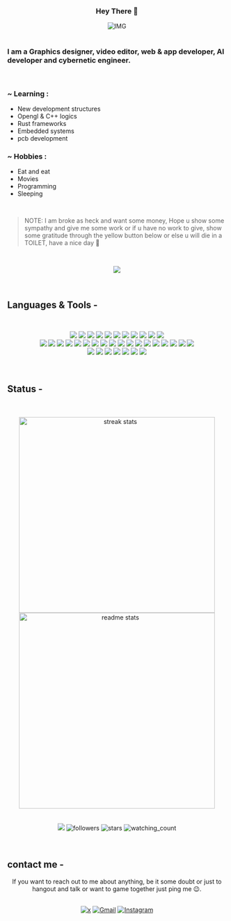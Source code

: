 <div>

<h3 align="center">Hey There 👋</h3>

<div align="center">
  <img alt="IMG" src="https://external-content.duckduckgo.com/iu/?u=https%3A%2F%2Fi.pinimg.com%2Foriginals%2F63%2Fd3%2Fa2%2F63d3a25287a536bfed0d240cc4be7368.jpg&f=1&nofb=1&ipt=59f5aafaef5fd2cd88f14cc5e22e237efbcaa6959420b32d9e08f5a87e0b8ccd">
</div>

<br>

### I am a Graphics designer, video editor, web & app developer, AI developer and cybernetic engineer.

<br>

### ~ Learning :

- New development structures
- Opengl & C++ logics
- Rust frameworks
- Embedded systems
- pcb development
  
### ~ Hobbies : 

- Eat and eat
- Movies
- Programming
- Sleeping

<br>

> NOTE: I am broke as heck and want some money, Hope u show some sympathy and give me some work or if u have no work to give, show some gratitude through the yellow button below or else u will die in a TOILET, have a nice day 🥰

<br>

<p align="center">

<a href="https://youtube.com/shorts/yjxWQfQ7Cp8?si=VtauO7jM4bn535p-">
<img src="https://img.shields.io/badge/Buy_Me_A_Coffee-FFDD00?style=for-the-badge&logo=buy-me-a-coffee&logoColor=black">
</a>
</p>

<br>




## Languages & Tools -
<br>

<p align="center">


<img src="https://img.shields.io/badge/C%2B%2B-00599C?style=for-the-badge&logo=c%2B%2B&logoColor=white">
<img src="https://img.shields.io/badge/CSS3-1572B6?style=for-the-badge&logo=css3&logoColor=white">
<img src="https://img.shields.io/badge/svelte-20BEFF?style=for-the-badge&logo=svelte&logoColor=white">
<img src="https://img.shields.io/badge/HTML5-E34F26?style=for-the-badge&logo=html5&logoColor=white">
<img src="https://img.shields.io/badge/Rust-FF6F00?style=for-the-badge&logo=Rust&logoColor=white">
<img src="https://img.shields.io/badge/json-5E5C5C?style=for-the-badge&logo=json&logoColor=white">
<img src="https://img.shields.io/badge/Numpy-777BB4?style=for-the-badge&logo=numpy&logoColor=white">
<img src="https://img.shields.io/badge/Keras-D00000?style=for-the-badge&logo=Keras&logoColor=white">
<img src="ttps://img.shields.io/badge/Pandas-2C2D72?style=for-the-badge&logo=pandas&logoColor=white">
<img src="https://img.shields.io/badge/Python-FFD43B?style=for-the-badge&logo=python&logoColor=blue">
<img src="https://img.shields.io/badge/scikit_learn-F7931E?style=for-the-badge&logo=scikit-learn&logoColor=white">

<br>

<img src="https://img.shields.io/badge/TensorFlow-FF6F00?style=for-the-badge&logo=TensorFlow&logoColor=white">
<img src="https://img.shields.io/badge/CMake-064F8C?style=for-the-badge&logo=cmake&logoColor=white">
<img src="https://img.shields.io/badge/conda-342B029.svg?&style=for-the-badge&logo=anaconda&logoColor=white">
<img src="https://img.shields.io/badge/appwrite-ffca28?style=for-the-badge&logo=firebase&logoColor=black">
<img src="https://img.shields.io/badge/Flask-000000?style=for-the-badge&logo=flask&logoColor=white">
<img src="https://img.shields.io/badge/PyTorch-EE4C2C?style=for-the-badge&logo=pytorch&logoColor=white">
<img src="https://img.shields.io/badge/Jupyter-F37626.svg?&style=for-the-badge&logo=Jupyter&logoColor=white">
<img src="https://img.shields.io/badge/Material%20UI-007FFF?style=for-the-badge&logo=mui&logoColor=white">
<img src="https://img.shields.io/badge/slint-8D6748?style=for-the-badge&logo=slint&logoColor=white">
<img src="https://img.shields.io/badge/Node%20js-339933?style=for-the-badge&logo=nodedotjs&logoColor=white">
<img src="https://img.shields.io/badge/npm-CB3837?style=for-the-badge&logo=npm&logoColor=white">
<img src="https://img.shields.io/badge/OpenCV-27338e?style=for-the-badge&logo=OpenCV&logoColor=white">
<img src="https://img.shields.io/badge/OpenGL-FFFFFF?style=for-the-badge&logo=opengl">
<img src="https://img.shields.io/badge/OpenJDK-ED8B00?style=for-the-badge&logo=openjdk&logoColor=white">
<img src="https://img.shields.io/badge/pypi-3775A9?style=for-the-badge&logo=pypi&logoColor=white">
<img src="https://img.shields.io/badge/ROS-22314E?style=for-the-badge&logo=ROS&logoColor=white">
<img src="https://img.shields.io/badge/Shell_Script-121011?style=for-the-badge&logo=gnu-bash&logoColor=white">
<img src="https://img.shields.io/badge/Tauri-02569B?style=for-the-badge&logo=tauri&logoColor=white">

<br>

<img src="https://img.shields.io/badge/VSCode-0078D4?style=for-the-badge&logo=visual%20studio%20code&logoColor=white">
<img src="https://img.shields.io/badge/Arch_Linux-1793D1?style=for-the-badge&logo=arch-linux&logoColor=white">
<img src="https://img.shields.io/badge/Arduino-00979D?style=for-the-badge&logo=Arduino&logoColor=white">
<img src="https://img.shields.io/badge/Tor_Browser-7D4698?style=for-the-badge&logo=Tor-Browser&logoColor=white">
<img src="https://img.shields.io/badge/Google%20Gemini-8E75B2?style=for-the-badge&logo=googlegemini&logoColor=white">
<img src="https://img.shields.io/badge/ChatGPT-74aa9c?style=for-the-badge&logo=openai&logoColor=white">
<img src="https://img.shields.io/badge/-HuggingFace-FDEE21?style=for-the-badge&logo=HuggingFace&logoColor=black">

<br>
<br>
<br>



## Status -

<br>
<br>
</a>

<div align=center>
  <img width=450 src="https://github-readme-streak-stats-salesp07.vercel.app/?user=snoovocz&count_private=true&theme=react&border_radius=10" alt="streak stats"/>
</br>
  <img width=450 src="https://github-readme-stats-salesp07.vercel.app/api?username=snoovocz&count_private=true&show_icons=true&theme=react&rank_icon=github&border_radius=10" alt="readme stats" />



<br>
<br>
<br>

<img src="https://img.shields.io/static/v1?label=hello&message=world&color=green?style=plastic&logo=appveyor" />
<img alt="followers" src="https://img.shields.io/github/followers/snoovocz?label=Followers&style=social">
<img src="https://img.shields.io/github/stars/snoovocz?label=Stars" alt="stars">
<img src="https://komarev.com/ghpvc/?username=snoovocz&color=brightgreen" alt="watching_count" />

</div>

<br>
<br>



## contact me -

<p align="center">
If you want to reach out to me about anything, be it some doubt or just to hangout and talk or want to game together just ping me 😉.

<br>
<br>

<p align="center">
<a href="https://x.com/snoovocz?t=Vg2Bv9FwbQhuGVaqQnaUNg&s=09" target="_blank"><img src="https://img.shields.io/badge/Twitter-%235865F2.svg?style=for-the-badge&logo=x&logoColor=white" alt="x"></a>
<a href="mailto:Dipvpn465@gmail.com" target="_blank"><img src="https://img.shields.io/badge/Gmail-D14836?style=for-the-badge&logo=gmail&logoColor=white" alt="Gmail"></a>
<a href="https://www.instagram.com/snoovocz?igsh=YXBpeWN0c3U0MXFi" target="_blank"><img src="https://img.shields.io/badge/Instagram-%23E4405F.svg?style=for-the-badge&logo=Instagram&logoColor=white" alt="Instagram"></a>

<br>
</p>
</p>
</div>

